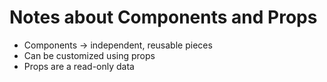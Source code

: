 # Notes about Components and Props

- Components -> independent, reusable pieces
- Can be customized using props
- Props are a read-only data